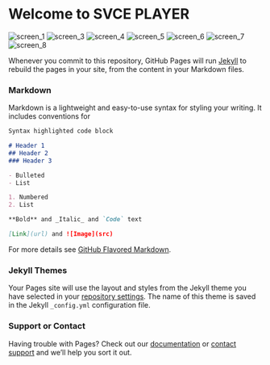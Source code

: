 # Welcome to SVCE PLAYER

![screen_1](https://user-images.githubusercontent.com/55135227/126661562-9b0bf494-275c-4596-a0c5-e2348839acbc.png)
![screen_3](https://user-images.githubusercontent.com/55135227/126661579-02fd5a9f-cfcd-4c97-ab99-8667b2bd1a03.png)
![screen_4](https://user-images.githubusercontent.com/55135227/126661587-332adb6c-7169-4a0d-ba58-6ed0172c6aaa.png)
![screen_5](https://user-images.githubusercontent.com/55135227/126661596-abe4b3ef-23cd-4b2c-8d17-78eed109e0c6.png)
![screen_6](https://user-images.githubusercontent.com/55135227/126661601-2731775e-3299-4bb7-90f4-b6f0cfafd3d4.png)
![screen_7](https://user-images.githubusercontent.com/55135227/126661608-62df3588-c0a7-4dea-a67f-b322cc6cc42b.png)
![screen_8](https://user-images.githubusercontent.com/55135227/126661612-1ba675d1-905d-443c-bd9f-910589cda5e3.png)


Whenever you commit to this repository, GitHub Pages will run [Jekyll](https://jekyllrb.com/) to rebuild the pages in your site, from the content in your Markdown files.

### Markdown

Markdown is a lightweight and easy-to-use syntax for styling your writing. It includes conventions for

```markdown
Syntax highlighted code block

# Header 1
## Header 2
### Header 3

- Bulleted
- List

1. Numbered
2. List

**Bold** and _Italic_ and `Code` text

[Link](url) and ![Image](src)
```

For more details see [GitHub Flavored Markdown](https://guides.github.com/features/mastering-markdown/).

### Jekyll Themes

Your Pages site will use the layout and styles from the Jekyll theme you have selected in your [repository settings](https://github.com/shubhaam13/SVCE-PLAYER/settings/pages). The name of this theme is saved in the Jekyll `_config.yml` configuration file.

### Support or Contact

Having trouble with Pages? Check out our [documentation](https://docs.github.com/categories/github-pages-basics/) or [contact support](https://support.github.com/contact) and we’ll help you sort it out.
